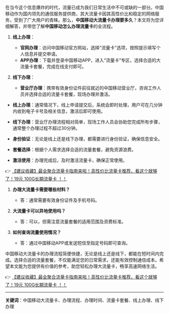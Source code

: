 
在当今这个信息爆炸的时代，流量已成为我们日常生活中不可或缺的一部分。中国移动作为国内领先的通信服务提供商，其大流量卡因其高性价比和稳定的网络服务，受到了广大用户的青睐。那么，**中国移动大流量卡办理要多久**？本文将为您详细解答，并带您了解**中国移动怎么办理流量卡**的全流程。


1. **线上办理**：
   - **官网办理**：访问中国移动官方网站，选择“流量卡”选项，按照提示填写个人信息并提交申请。
   - **APP办理**：下载并登录中国移动APP，进入“流量卡”专区，选择合适的大流量卡套餐，完成在线支付即可。

2. **线下办理**：
   - **营业厅办理**：携带有效身份证件前往就近的中国移动营业厅，咨询工作人员并选择合适的流量卡套餐，现场办理并激活。


- **线上办理**：通常情况下，线上申请提交后，系统会即时处理，用户可在几分钟内收到电子卡号及相关信息，激活后即可使用。
- **线下办理**：营业厅办理流程相对简单，现场工作人员会协助您完成所有步骤，通常整个办理过程不超过30分钟。


- **身份验证**：无论是线上还是线下办理，都需要进行身份验证，确保信息安全。
- **套餐选择**：根据个人需求选择合适的流量套餐，避免资源浪费。
- **激活使用**：办理完成后，及时激活流量卡，确保正常使用。

👉 [【建议收藏】最全聚合流量卡指南来啦！高性价比流量卡推荐，看这个就够了！19元 100G长期流量卡 ！！](https://bit.ly/Liuliangka)


1. **办理大流量卡需要哪些材料？**
   - 答：通常需要有效身份证件及手机号码。

2. **大流量卡可以异地使用吗？**
   - 答：可以，但需注意流量套餐的适用范围及资费标准。

3. **如何查询流量使用情况？**
   - 答：通过中国移动APP或发送短信至指定号码即可查询。


中国移动大流量卡的办理流程简便快捷，无论是线上还是线下，都能在短时间内完成。选择合适的流量套餐，不仅能满足您的日常需求，还能有效控制通信成本。希望本文能为您提供有价值的参考，助您轻松办理大流量卡，畅享高速网络生活。

👉 [【建议收藏】最全聚合流量卡指南来啦！高性价比流量卡推荐，看这个就够了！19元 100G长期流量卡 ！！](https://bit.ly/Liuliangka)

---

**关键词**：中国移动大流量卡、办理流程、办理时间、流量卡套餐、线上办理、线下办理
